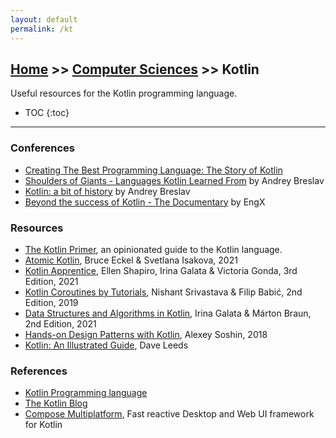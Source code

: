 ```yaml
---
layout: default
permalink: /kt
---
```


## [Home](/) >> [Computer Sciences](./cs) >> Kotlin

Useful resources for the Kotlin programming language.

* TOC
{:toc}

* * *

### Conferences

* [Creating The Best Programming Language: The Story of Kotlin](https://www.youtube.com/watch?v=uE-1oF9PyiY)
* [Shoulders of Giants - Languages Kotlin Learned From](https://www.youtube.com/results?search_query=Kotlin+Shoulders+of+Giants) by Andrey Breslav
* [Kotlin: a bit of history](https://www.youtube.com/watch?v=NxJabTm5vrY) by Andrey Breslav
* [Beyond the success of Kotlin - The Documentary](https://www.youtube.com/watch?v=E8CtE7qTb-Q) by EngX

### Resources

* [The Kotlin Primer](https://www.kotlinprimer.com/), an opinionated guide to the Kotlin language.
* [Atomic Kotlin](https://www.atomickotlin.com/), Bruce Eckel & Svetlana Isakova, 2021
* [Kotlin Apprentice](https://www.raywenderlich.com/books/kotlin-apprentice/), Ellen Shapiro, Irina Galata & Victoria Gonda, 3rd Edition, 2021
* [Kotlin Coroutines by Tutorials](https://www.raywenderlich.com/books/kotlin-coroutines-by-tutorials/), Nishant Srivastava & Filip Babić, 2nd Edition, 2019
* [Data Structures and Algorithms in Kotlin](https://www.raywenderlich.com/books/data-structures-algorithms-in-kotlin/), Irina Galata & Márton Braun, 2nd Edition, 2021
* [Hands-on Design Patterns with Kotlin](https://www.packtpub.com/product/hands-on-design-patterns-with-kotlin/9781788998017/), Alexey Soshin, 2018
* [Kotlin: An Illustrated Guide](https://typealias.com/start/), Dave Leeds

### References

* [Kotlin Programming language](https://kotlinlang.org/)
* [The Kotlin Blog](https://blog.jetbrains.com/kotlin/)
* [Compose Multiplatform](https://www.jetbrains.com/lp/compose-mpp/), Fast reactive Desktop and Web UI framework for Kotlin
